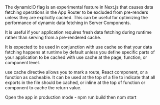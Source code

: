 The dynamicIO flag is an experimental feature in Next.js that causes data fetching operations in the App Router to be excluded from pre-renders unless they are explicitly cached. This can be useful for optimizing the performance of dynamic data fetching in Server Components.

It is useful if your application requires fresh data fetching during runtime rather than serving from a pre-rendered cache.

It is expected to be used in conjunction with use cache so that your data fetching happens at runtime by default unless you define specific parts of your application to be cached with use cache at the page, function, or component level.

use cache directive allows you to mark a route, React component, or a function as cacheable. It can be used at the top of a file to indicate that all exports in the file should be cached, or inline at the top of function or component to cache the return value.

Open the app in production mode - npm run build then npm start
